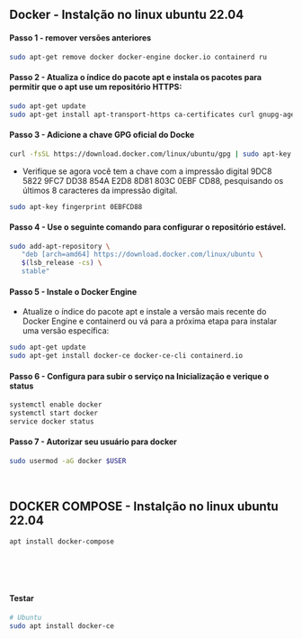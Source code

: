 ## Docker - Instalção no linux ubuntu 22.04

#### Passo 1 - remover versões anteriores
```bash
sudo apt-get remove docker docker-engine docker.io containerd ru
```

#### Passo 2 - Atualiza o índice do pacote apt e instala os pacotes para permitir que o apt use um repositório HTTPS:

```bash
sudo apt-get update
sudo apt-get install apt-transport-https ca-certificates curl gnupg-agent software-properties-common
```	

#### Passo 3 - Adicione a chave GPG oficial do Docke

```bash
curl -fsSL https://download.docker.com/linux/ubuntu/gpg | sudo apt-key add -
```

- Verifique se agora você tem a chave com a impressão digital 9DC8 5822 9FC7 DD38 854A E2D8 8D81 803C 0EBF CD88, pesquisando os últimos 8 caracteres da impressão digital.

```bash
sudo apt-key fingerprint 0EBFCD88
```

#### Passo 4 - Use o seguinte comando para configurar o repositório estável. 

```bash
sudo add-apt-repository \
   "deb [arch=amd64] https://download.docker.com/linux/ubuntu \
   $(lsb_release -cs) \
   stable"
```

#### Passo 5 - Instale o Docker Engine

- Atualize o índice do pacote apt e instale a versão mais recente do Docker Engine e containerd ou vá para a próxima etapa para instalar uma versão específica:

```bash
sudo apt-get update
sudo apt-get install docker-ce docker-ce-cli containerd.io
```

#### Passo 6 - Configura para subir o serviço na Inicialização e verique o status

```bash
systemctl enable docker
systemctl start docker
service docker status
```

<!--
```bash
service docker status
service docker start
```
-->

#### Passo 7 - Autorizar seu usuário para docker

```bash
sudo usermod -aG docker $USER
```

          


<br>

## DOCKER COMPOSE - Instalção no linux ubuntu 22.04

```bash
apt install docker-compose
```








<br><br><br>

#### Testar
```bash
# Ubuntu
sudo apt install docker-ce
```
